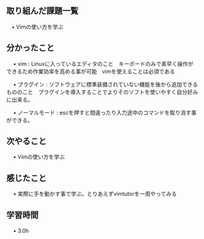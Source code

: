 ## 取り組んだ課題一覧
           
 　• Vimの使い方を学ぶ
    
## 分かったこと

　 • vim :  Linuxに入っているエディタのこと　キーボードのみで素早く操作ができるため作業効率を高める事が可能　vimを使えることは必須である

　 • プラグイン : ソフトウェアに標準装備されていない機能を後から追加できるもののこと　プラグインを導入することでよりそのソフトを使いやすく自分好みに出来る。

　 • ノーマルモード : escを押すと間違ったり入力途中のコマンドを取り消す事ができる。

## 次やること　

　 • Vimの使い方を学ぶ  

## 感じたこと

　 • 実際に手を動かす事で学ぶ。とりあえずvimtutorを一周やってみる

## 学習時間

　 • 3.0h
